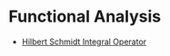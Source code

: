 # Functional Analysis

- [Hilbert Schmidt Integral Operator](functional_analysis/hilbert_schmidt_kernel_and_int_op.md)